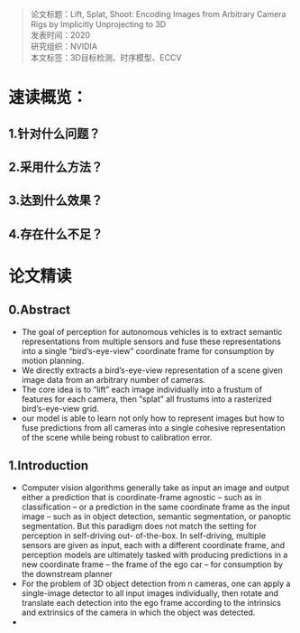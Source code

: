>论文标题：Lift, Splat, Shoot: Encoding Images from Arbitrary Camera Rigs by Implicitly Unprojecting to 3D  
发表时间：2020  
研究组织：NVIDIA      
本文标签：3D目标检测、时序模型、ECCV


# 速读概览：
## 1.针对什么问题？ 
    
## 2.采用什么方法？  
    
## 3.达到什么效果？  
    
## 4.存在什么不足？



# 论文精读
## 0.Abstract
* The goal of perception for autonomous vehicles is to extract semantic representations from multiple sensors and fuse these representations into a single “bird’s-eye-view” coordinate frame for consumption by motion planning.
* We directly extracts a bird’s-eye-view representation of a scene given image data from an arbitrary number of cameras.
* The core idea is to “lift” each image individually into a frustum of features for each camera, then “splat” all frustums into a rasterized bird’s-eye-view grid. 
* our model is able to learn not only how to represent images but how to fuse predictions from all cameras into a single cohesive representation of the scene while being robust to calibration error.

## 1.Introduction
* Computer vision algorithms generally take as input an image and output either a prediction that is coordinate-frame agnostic – such as in classification – or a prediction in the same coordinate frame as the input image – such as in object detection, semantic segmentation, or panoptic segmentation. But this paradigm does not match the setting for perception in self-driving out- of-the-box. In self-driving, multiple sensors are given as input, each with a different coordinate frame, and perception models are ultimately tasked with producing predictions in a new coordinate frame – the frame of the ego car – for consumption by the downstream planner
* For the problem of 3D object detection from n cameras, one can apply a single-image detector to all input images individually, then rotate and translate each detection into the ego frame according to the intrinsics and extrinsics of the camera in which the object was detected.
* 
